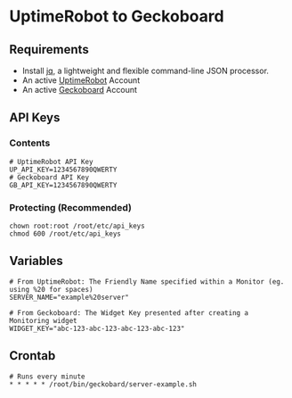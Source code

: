 # UptimeRobot to Geckoboard

## Requirements
* Install [jq](https://stedolan.github.io/jq/), a lightweight and flexible command-line JSON processor.
* An active [UptimeRobot](https://uptimerobot.com) Account
* An active [Geckoboard](https://www.geckoboard.com) Account

## API Keys
### Contents
```
# UptimeRobot API Key
UP_API_KEY=1234567890QWERTY
# Geckoboard API Key
GB_API_KEY=1234567890QWERTY
```
### Protecting (Recommended)
```
chown root:root /root/etc/api_keys
chmod 600 /root/etc/api_keys
```

## Variables
```
# From UptimeRobot: The Friendly Name specified within a Monitor (eg. using %20 for spaces)
SERVER_NAME="example%20server"

# From Geckoboard: The Widget Key presented after creating a Monitoring widget
WIDGET_KEY="abc-123-abc-123-abc-123-abc-123"
```

## Crontab
```
# Runs every minute
* * * * * /root/bin/geckobard/server-example.sh
```
